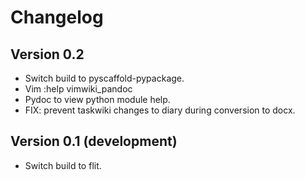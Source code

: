 # Changelog

## Version 0.2

- Switch build to pyscaffold-pypackage.
- Vim :help vimwiki_pandoc
- Pydoc to view python module help.
- FIX: prevent taskwiki changes to diary during conversion to docx.

## Version 0.1 (development)

- Switch build to flit.
